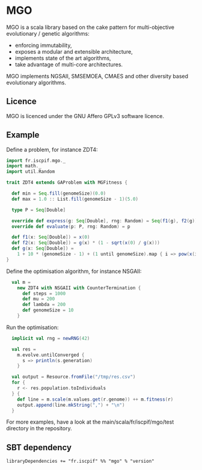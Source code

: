 MGO
===

MGO is a scala library based on the cake pattern for multi-objective evolutionary / genetic algorithms:
* enforcing immutability,
* exposes a modular and extensible architecture,
* implements state of the art algorithms,
* take advantage of multi-core architectures.

MGO implements NGSAII, SMSEMOEA, CMAES and other diversity based evolutionary algorithms.

Licence
-------

MGO is licenced under the GNU Affero GPLv3 software licence. 

Example
-------

Define a problem, for instance ZDT4:

```scala
import fr.iscpif.mgo._
import math._
import util.Random

trait ZDT4 extends GAProblem with MGFitness {

  def min = Seq.fill(genomeSize)(0.0)
  def max = 1.0 :: List.fill(genomeSize - 1)(5.0)

  type P = Seq[Double]

  override def express(g: Seq[Double], rng: Random) = Seq(f1(g), f2(g))
  override def evaluate(p: P, rng: Random) = p

  def f1(x: Seq[Double]) = x(0)
  def f2(x: Seq[Double]) = g(x) * (1 - sqrt(x(0) / g(x)))
  def g(x: Seq[Double]) =
    1 + 10 * (genomeSize - 1) + (1 until genomeSize).map { i => pow(x(i), 2) - 10 * cos(4 * Pi * x(i)) }.sum
}
```

Define the optimisation algorithm, for instance NSGAII:

```scala
  val m =
    new ZDT4 with NSGAII with CounterTermination {
      def steps = 1000
      def mu = 200
      def lambda = 200
      def genomeSize = 10
    }
```

Run the optimisation:

```scala
  implicit val rng = newRNG(42)

  val res =
    m.evolve.untilConverged {
      s => println(s.generation)
    }

  val output = Resource.fromFile("/tmp/res.csv")
  for {
    r <- res.population.toIndividuals
  } {
    def line = m.scale(m.values.get(r.genome)) ++ m.fitness(r)
    output.append(line.mkString(",") + "\n")
  }
```

For more examples, have a look at the main/scala/fr/iscpif/mgo/test directory in the repository.
  
SBT dependency
----------------

    libraryDependencies += "fr.iscpif" %% "mgo" % "version"

